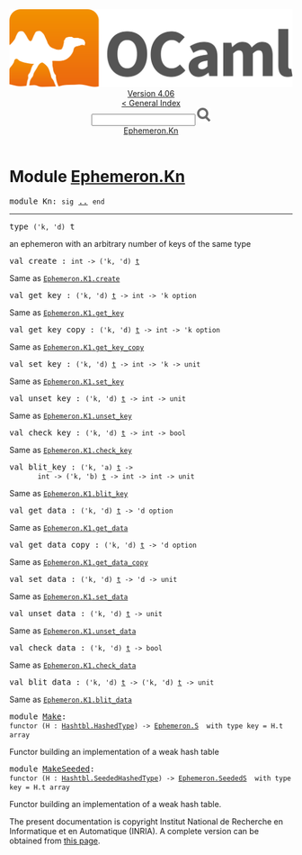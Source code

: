 <!-- ((! set title API !)) ((! set documentation !)) ((! set api !)) ((! set nobreadcrumb !)) -->
<div class="api"><header><nav class="toc brand"><a class="brand" href="https://ocaml.org/"><img src="colour-logo-gray.svg" class="svg" alt="OCaml"></a></nav><nav class="toc"><div class="toc_version"><a href="/docs" id="version-select">Version 4.06</a></div><a href="index.html">&lt; General Index</a><div class="api_search"><input type="text" name="apisearch" id="api_search" oninput="mySearch(false);" onkeypress="this.oninput();" onclick="this.oninput();" onpaste="this.oninput();">
<img src="search_icon.svg" alt="Search" class="svg" onclick="mySearch(false)"></div>
<div id="search_results"></div><div class="toc_title"><a href="#top">Ephemeron.Kn</a></div><ul></ul></nav></header>

<h1>Module <a href="type_Ephemeron.Kn.html">Ephemeron.Kn</a></h1>

<pre><span id="MODULEKn"><span class="keyword">module</span> Kn</span>: <code class="code"><span class="keyword">sig</span></code> <a href="Ephemeron.Kn.html">..</a> <code class="code"><span class="keyword">end</span></code></pre><hr width="100%">

<pre><span id="TYPEt"><span class="keyword">type</span> <code class="type">('k, 'd)</code> t</span> </pre>
<div class="info ">
<div class="info-desc">
<p>an ephemeron with an arbitrary number of keys
                      of the same type</p>
</div>
</div>


<pre><span id="VALcreate"><span class="keyword">val</span> create</span> : <code class="type">int -&gt; ('k, 'd) <a href="Ephemeron.Kn.html#TYPEt">t</a></code></pre><div class="info ">
<div class="info-desc">
<p>Same as <a href="Ephemeron.K1.html#VALcreate"><code class="code"><span class="constructor">Ephemeron</span>.<span class="constructor">K1</span>.create</code></a></p>
</div>
</div>

<pre><span id="VALget_key"><span class="keyword">val</span> get_key</span> : <code class="type">('k, 'd) <a href="Ephemeron.Kn.html#TYPEt">t</a> -&gt; int -&gt; 'k option</code></pre><div class="info ">
<div class="info-desc">
<p>Same as <a href="Ephemeron.K1.html#VALget_key"><code class="code"><span class="constructor">Ephemeron</span>.<span class="constructor">K1</span>.get_key</code></a></p>
</div>
</div>

<pre><span id="VALget_key_copy"><span class="keyword">val</span> get_key_copy</span> : <code class="type">('k, 'd) <a href="Ephemeron.Kn.html#TYPEt">t</a> -&gt; int -&gt; 'k option</code></pre><div class="info ">
<div class="info-desc">
<p>Same as <a href="Ephemeron.K1.html#VALget_key_copy"><code class="code"><span class="constructor">Ephemeron</span>.<span class="constructor">K1</span>.get_key_copy</code></a></p>
</div>
</div>

<pre><span id="VALset_key"><span class="keyword">val</span> set_key</span> : <code class="type">('k, 'd) <a href="Ephemeron.Kn.html#TYPEt">t</a> -&gt; int -&gt; 'k -&gt; unit</code></pre><div class="info ">
<div class="info-desc">
<p>Same as <a href="Ephemeron.K1.html#VALset_key"><code class="code"><span class="constructor">Ephemeron</span>.<span class="constructor">K1</span>.set_key</code></a></p>
</div>
</div>

<pre><span id="VALunset_key"><span class="keyword">val</span> unset_key</span> : <code class="type">('k, 'd) <a href="Ephemeron.Kn.html#TYPEt">t</a> -&gt; int -&gt; unit</code></pre><div class="info ">
<div class="info-desc">
<p>Same as <a href="Ephemeron.K1.html#VALunset_key"><code class="code"><span class="constructor">Ephemeron</span>.<span class="constructor">K1</span>.unset_key</code></a></p>
</div>
</div>

<pre><span id="VALcheck_key"><span class="keyword">val</span> check_key</span> : <code class="type">('k, 'd) <a href="Ephemeron.Kn.html#TYPEt">t</a> -&gt; int -&gt; bool</code></pre><div class="info ">
<div class="info-desc">
<p>Same as <a href="Ephemeron.K1.html#VALcheck_key"><code class="code"><span class="constructor">Ephemeron</span>.<span class="constructor">K1</span>.check_key</code></a></p>
</div>
</div>

<pre><span id="VALblit_key"><span class="keyword">val</span> blit_key</span> : <code class="type">('k, 'a) <a href="Ephemeron.Kn.html#TYPEt">t</a> -&gt;<br>       int -&gt; ('k, 'b) <a href="Ephemeron.Kn.html#TYPEt">t</a> -&gt; int -&gt; int -&gt; unit</code></pre><div class="info ">
<div class="info-desc">
<p>Same as <a href="Ephemeron.K1.html#VALblit_key"><code class="code"><span class="constructor">Ephemeron</span>.<span class="constructor">K1</span>.blit_key</code></a></p>
</div>
</div>

<pre><span id="VALget_data"><span class="keyword">val</span> get_data</span> : <code class="type">('k, 'd) <a href="Ephemeron.Kn.html#TYPEt">t</a> -&gt; 'd option</code></pre><div class="info ">
<div class="info-desc">
<p>Same as <a href="Ephemeron.K1.html#VALget_data"><code class="code"><span class="constructor">Ephemeron</span>.<span class="constructor">K1</span>.get_data</code></a></p>
</div>
</div>

<pre><span id="VALget_data_copy"><span class="keyword">val</span> get_data_copy</span> : <code class="type">('k, 'd) <a href="Ephemeron.Kn.html#TYPEt">t</a> -&gt; 'd option</code></pre><div class="info ">
<div class="info-desc">
<p>Same as <a href="Ephemeron.K1.html#VALget_data_copy"><code class="code"><span class="constructor">Ephemeron</span>.<span class="constructor">K1</span>.get_data_copy</code></a></p>
</div>
</div>

<pre><span id="VALset_data"><span class="keyword">val</span> set_data</span> : <code class="type">('k, 'd) <a href="Ephemeron.Kn.html#TYPEt">t</a> -&gt; 'd -&gt; unit</code></pre><div class="info ">
<div class="info-desc">
<p>Same as <a href="Ephemeron.K1.html#VALset_data"><code class="code"><span class="constructor">Ephemeron</span>.<span class="constructor">K1</span>.set_data</code></a></p>
</div>
</div>

<pre><span id="VALunset_data"><span class="keyword">val</span> unset_data</span> : <code class="type">('k, 'd) <a href="Ephemeron.Kn.html#TYPEt">t</a> -&gt; unit</code></pre><div class="info ">
<div class="info-desc">
<p>Same as <a href="Ephemeron.K1.html#VALunset_data"><code class="code"><span class="constructor">Ephemeron</span>.<span class="constructor">K1</span>.unset_data</code></a></p>
</div>
</div>

<pre><span id="VALcheck_data"><span class="keyword">val</span> check_data</span> : <code class="type">('k, 'd) <a href="Ephemeron.Kn.html#TYPEt">t</a> -&gt; bool</code></pre><div class="info ">
<div class="info-desc">
<p>Same as <a href="Ephemeron.K1.html#VALcheck_data"><code class="code"><span class="constructor">Ephemeron</span>.<span class="constructor">K1</span>.check_data</code></a></p>
</div>
</div>

<pre><span id="VALblit_data"><span class="keyword">val</span> blit_data</span> : <code class="type">('k, 'd) <a href="Ephemeron.Kn.html#TYPEt">t</a> -&gt; ('k, 'd) <a href="Ephemeron.Kn.html#TYPEt">t</a> -&gt; unit</code></pre><div class="info ">
<div class="info-desc">
<p>Same as <a href="Ephemeron.K1.html#VALblit_data"><code class="code"><span class="constructor">Ephemeron</span>.<span class="constructor">K1</span>.blit_data</code></a></p>
</div>
</div>

<pre><span id="MODULEMake"><span class="keyword">module</span> <a href="Ephemeron.Kn.Make.html">Make</a></span>: <div class="sig_block"><code class="code"><span class="keyword">functor</span>&nbsp;(</code><code class="code"><span class="constructor">H</span></code><code class="code">&nbsp;:&nbsp;</code><code class="type"><a href="Hashtbl.HashedType.html">Hashtbl.HashedType</a></code><code class="code">)&nbsp;<span class="keywordsign">-&gt;</span>&nbsp;</code><code class="type"><a href="Ephemeron.S.html">Ephemeron.S</a></code><code class="type">  with type key = H.t array</code></div></pre><div class="info">
<p>Functor building an implementation of a weak hash table</p>

</div>

<pre><span id="MODULEMakeSeeded"><span class="keyword">module</span> <a href="Ephemeron.Kn.MakeSeeded.html">MakeSeeded</a></span>: <div class="sig_block"><code class="code"><span class="keyword">functor</span>&nbsp;(</code><code class="code"><span class="constructor">H</span></code><code class="code">&nbsp;:&nbsp;</code><code class="type"><a href="Hashtbl.SeededHashedType.html">Hashtbl.SeededHashedType</a></code><code class="code">)&nbsp;<span class="keywordsign">-&gt;</span>&nbsp;</code><code class="type"><a href="Ephemeron.SeededS.html">Ephemeron.SeededS</a></code><code class="type">  with type key = H.t array</code></div></pre><div class="info">
<p>Functor building an implementation of a weak hash table.</p>

</div>
<div class="copyright">The present documentation is copyright Institut National de Recherche en Informatique et en Automatique (INRIA). A complete version can be obtained from <a href="http://caml.inria.fr/pub/docs/manual-ocaml/">this page</a>.</div></div>